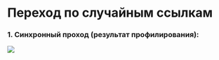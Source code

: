 # Переход по случайным ссылкам
### 1. Синхронный проход (результат профилирования):

![](C:\Users\Михалёвы\Pictures\multitask.png)